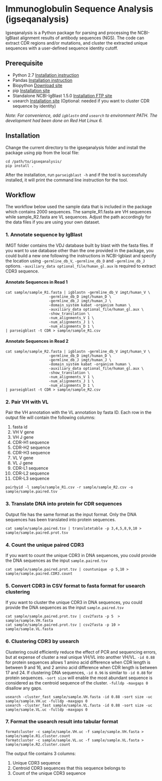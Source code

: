 # Immunoglobulin Sequence Analysis (igseqanalysis)

Igseqanalysis is a Python package for parsing and processing the NCBI-IgBlast alignment results of antibody sequences (NGS). The code can extract CDR regions and/or mutations, and cluster the extracted unique sequences with a user-defined sequence identity cutoff.

## Prerequisite
* Python 2.7 [Installation instruction](https://www.python.org/download/releases/2.7/)
* Pandas [Installation instruction](http://pandas.pydata.org/)
* Biopython [Download site](http://biopython.org/wiki/Download)
* pip [Installation site](https://pip.pypa.io/en/stable/installing/)
* Standalone NCBI-IgBlast 1.5.0 [Installation FTP site](ftp://ftp.ncbi.nih.gov/blast/executables/igblast/release/)
* usearch [Installation site](http://www.drive5.com/usearch/) (Optional: needed if you want to cluster CDR sequence by identity)

*Note: For convenience, add `igblastn` and `usearch` to environment PATH. The development had been done on Red Hat Linux 6.*

## Installation

Change the current directory to the igseqanalysis folder and install the package using pip from the local file:
```
cd /path/to/igseqanalysis/
pip install .
```
After the installation, run `parseigblast -h` and if the tool is successfully installed, it will print the command line instruction for the tool.

## Workflow

The workflow below used the sample data that is included in the package which contains 2000 sequences. The sample_R1.fasta are VH sequences while sample_R2.fasta are VL sequences. 
Adjust the path accordingly for the data files if you are using your own dataset.

### 1. Annotate sequence by IgBlast

IMGT folder contains the VDJ database built by blast with the fasta files. If you want to use database other than the one provided in the package, you could build a new one following the instructions in NCBI-Igblast and specify the location using `-germline_db_V`, `-germline_db_D` and `-germline_db_J` options. `-auxiliary_data optional_file/human_gl.aux` is required to extract CDR3 sequence.

#### Annotate Sequences in Read 1

```
cat sample/sample_R1.fasta | igblastn -germline_db_V imgt/human_V \
                    -germline_db_D imgt/human_D \
                    -germline_db_J imgt/human_J \
                    -domain_system kabat -organism human \
                    -auxiliary_data optional_file/human_gl.aux \
                    -show_translation \
                    -num_alignments_V 1 \
                    -num_alignments_J 1 \
                    -num_alignments_D 1 \
| parseigblast -t CDR > sample/sample_R1.csv
```    

#### Annotate Sequences in Read 2

```  
cat sample/sample_R2.fasta | igblastn -germline_db_V imgt/human_V \
                    -germline_db_D imgt/human_D \
                    -germline_db_J imgt/human_J \
                    -domain_system kabat -organism human \
                    -auxiliary_data optional_file/human_gl.aux \
                    -show_translation \
                    -num_alignments_V 1 \
                    -num_alignments_J 1 \
                    -num_alignments_D 1 \
| parseigblast -t CDR > sample/sample_R2.csv
```

### 2. Pair VH with VL

Pair the VH annotation with the VL annotation by fasta ID. 
Each row in the output file will contain the following columns:
  1.  fasta id
  2.  VH V gene
  3.  VH J gene
  4.  CDR-H1 sequence
  5.  CDR-H2 sequence
  6.  CDR-H3 sequence
  7.  VL V gene
  8.  VL J gene
  9.  CDR-L1 sequence
  10. CDR-L2 sequence
  11. CDR-L3 sequence
```
pairbyid -l sample/sample_R1.csv -r sample/sample_R2.csv -o sample/sample.paired.tsv
```

### 3. Translate DNA into protein for CDR sequences

Output file has the same format as the input format. Only the DNA sequences has been translated into protein sequences.

	cat sample/sample.paired.tsv | translatetable -p 3,4,5,8,9,10 > sample/sample.paired.prot.tsv

### 4. Count the unique paired CDR3

If you want to count the unique CDR3 in DNA sequences, you could provide the DNA sequences as the input `sample.paired.tsv` 

	cat sample/sample.paired.prot.tsv | countunique -p 5,10 > sample/sample.paired.CDR3.count

### 5. Convert CDR3 in CSV format to fasta format for usearch clustering

If you want to cluster the unique CDR3 in DNA sequences, you could provide the DNA sequences as the input `sample.paired.tsv` 

	cat sample/sample.paired.prot.tsv | csv2fasta -p 5  > sample/sample.VH.fasta
	cat sample/sample.paired.prot.tsv | csv2fasta -p 10 > sample/sample.VL.fasta

### 6. Clustering CDR3 by usearch

Clustering could efficiently reduce the effect of PCR and sequencing errors, but at expense of cluster a real unique VH/VL into another VH/VL. `-id 0.88` for protein sequences allows 1 amino acid difference when CDR length is between 9 and 16, and 2 amino acid difference when CDR length is between 17 and 24. If clustering DNA sequences, `-id 0.96` is similar to `-id 0.88` for protein sequences. `-sort size` will enable the most abundant sequence is considered as the centroid sequence of the cluster. `-fulldp -maxgaps 0` disallow any gaps.

	usearch -cluster_fast sample/sample.VH.fasta -id 0.88 -sort size -uc sample/sample.VH.uc -fulldp -maxgaps 0
	usearch -cluster_fast sample/sample.VL.fasta -id 0.88 -sort size -uc sample/sample.VL.uc -fulldp -maxgaps 0

### 7. Format the usearch result into tabular format

	formatcluster -c sample/sample.VH.uc -f sample/sample.VH.fasta > sample/sample.R1.cluster.count
	formatcluster -c sample/sample.VL.uc -f sample/sample.VL.fasta > sample/sample.R2.cluster.count

The output file contains 3 columns:

1. Unique CDR3 sequence
2. Centroid CDR3 sequences that this sequence belongs to
3. Count of the unique CDR3 sequence
